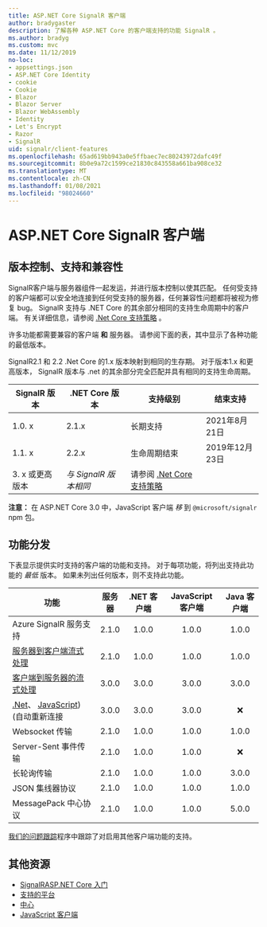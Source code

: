 ```yaml
---
title: ASP.NET Core SignalR 客户端
author: bradygaster
description: 了解各种 ASP.NET Core 的客户端支持的功能 SignalR 。
ms.author: bradyg
ms.custom: mvc
ms.date: 11/12/2019
no-loc:
- appsettings.json
- ASP.NET Core Identity
- cookie
- Cookie
- Blazor
- Blazor Server
- Blazor WebAssembly
- Identity
- Let's Encrypt
- Razor
- SignalR
uid: signalr/client-features
ms.openlocfilehash: 65ad619bb943a0e5ffbaec7ec80243972dafc49f
ms.sourcegitcommit: 8b0e9a72c1599ce21830c843558a661ba908ce32
ms.translationtype: MT
ms.contentlocale: zh-CN
ms.lasthandoff: 01/08/2021
ms.locfileid: "98024660"
---
```

# <a name="aspnet-core-no-locsignalr-clients"></a>ASP.NET Core SignalR 客户端

## <a name="versioning-support-and-compatibility"></a>版本控制、支持和兼容性

SignalR客户端与服务器组件一起发运，并进行版本控制以使其匹配。 任何受支持的客户端都可以安全地连接到任何受支持的服务器，任何兼容性问题都将被视为修复 bug。 SignalR 支持与 .NET Core 的其余部分相同的支持生命周期中的客户端。 有关详细信息，请参阅 [.Net Core 支持策略](https://dotnet.microsoft.com/platform/support/policy/dotnet-core) 。

许多功能都需要兼容的客户端 **和** 服务器。 请参阅下面的表，其中显示了各种功能的最低版本。

SignalR2.1 和 2.2 .Net Core 的1.x 版本映射到相同的生存期。 对于版本1.x 和更高版本， SignalR 版本与 .net 的其余部分完全匹配并具有相同的支持生命周期。

| SignalR 版本 | .NET Core 版本 | 支持级别 | 结束支持 |
| - | - | - | - |
| 1.0. x | 2.1.x | 长期支持 | 2021年8月21日 |
| 1.1. x | 2.2.x | 生命周期结束 | 2019年12月23日 |
| 3. x 或更高版本 | *与 SignalR 版本相同* | 请参阅 [.Net Core 支持策略](https://dotnet.microsoft.com/platform/support/policy/dotnet-core) |

**注意：** 在 ASP.NET Core 3.0 中，JavaScript 客户端 *移* 到 `@microsoft/signalr` npm 包。

## <a name="feature-distribution"></a>功能分发

下表显示提供实时支持的客户端的功能和支持。 对于每项功能，将列出支持此功能的 *最低* 版本。 如果未列出任何版本，则不支持此功能。

| 功能 | 服务器 | .NET 客户端 | JavaScript 客户端 | Java 客户端 |
| ---- | :-: | :-: | :-: | :-: |
| Azure SignalR 服务支持 |2.1.0|1.0.0|1.0.0|1.0.0|
| [服务器到客户端流式处理](xref:signalr/streaming)          |2.1.0|1.0.0|1.0.0|1.0.0|
| [客户端到服务器的流式处理](xref:signalr/streaming)          |3.0.0|3.0.0|3.0.0|3.0.0|
| [.Net](./dotnet-client.md?tabs=visual-studio&view=aspnetcore-3.0#handle-lost-connection)、 [JavaScript](./javascript-client.md?view=aspnetcore-3.0#reconnect-clients))  (自动重新连接          |3.0.0|3.0.0|3.0.0|❌|
| Websocket 传输 |2.1.0|1.0.0|1.0.0|1.0.0|
| Server-Sent 事件传输 |2.1.0|1.0.0|1.0.0|❌|
| 长轮询传输 |2.1.0|1.0.0|1.0.0|3.0.0|
| JSON 集线器协议 |2.1.0|1.0.0|1.0.0|1.0.0|
| MessagePack 中心协议 |2.1.0|1.0.0|1.0.0|5.0.0|

[我们的问题跟踪](https://github.com/dotnet/AspNetCore/issues)程序中跟踪了对启用其他客户端功能的支持。

## <a name="additional-resources"></a>其他资源

* [SignalRASP.NET Core 入门](xref:tutorials/signalr)
* [支持的平台](xref:signalr/supported-platforms)
* [中心](xref:signalr/hubs)
* [JavaScript 客户端](xref:signalr/javascript-client)